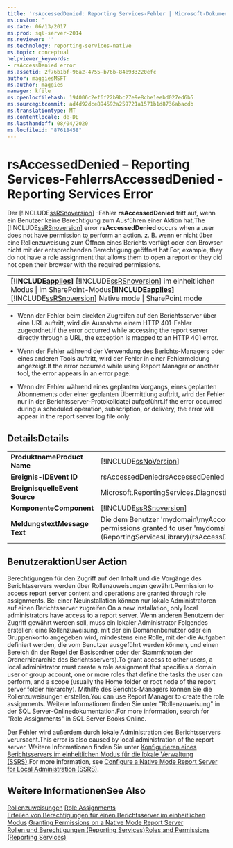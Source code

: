 ```yaml
---
title: 'rsAccessedDenied: Reporting Services-Fehler | Microsoft-Dokumentation'
ms.custom: ''
ms.date: 06/13/2017
ms.prod: sql-server-2014
ms.reviewer: ''
ms.technology: reporting-services-native
ms.topic: conceptual
helpviewer_keywords:
- rsAccessDenied error
ms.assetid: 2f76b1bf-96a2-4755-b76b-84e933220efc
author: maggiesMSFT
ms.author: maggies
manager: kfile
ms.openlocfilehash: 194006c2ef6f22b9bc27e9e8cbe1eebd027ed6b5
ms.sourcegitcommit: ad4d92dce894592a259721a1571b1d8736abacdb
ms.translationtype: MT
ms.contentlocale: de-DE
ms.lasthandoff: 08/04/2020
ms.locfileid: "87618458"
---
```

# <a name="rsaccesseddenied---reporting-services-error"></a><span data-ttu-id="cc319-102">rsAccessedDenied – Reporting Services-Fehler</span><span class="sxs-lookup"><span data-stu-id="cc319-102">rsAccessedDenied - Reporting Services Error</span></span>
  <span data-ttu-id="cc319-103">Der [!INCLUDE[ssRSnoversion](../../includes/ssrsnoversion-md.md)] -Fehler **rsAccessedDenied** tritt auf, wenn ein Benutzer keine Berechtigung zum Ausführen einer Aktion hat,</span><span class="sxs-lookup"><span data-stu-id="cc319-103">The [!INCLUDE[ssRSnoversion](../../includes/ssrsnoversion-md.md)] error **rsAccessedDenied** occurs when a user does not have permission to perform an action.</span></span> <span data-ttu-id="cc319-104">z. B. wenn er nicht über eine Rollenzuweisung zum Öffnen eines Berichts verfügt oder den Browser nicht mit der entsprechenden Berechtigung geöffnet hat.</span><span class="sxs-lookup"><span data-stu-id="cc319-104">For, example, they do not have a role assignment that allows them to open a report or they did not open their browser with the required permissions.</span></span>  
  
||  
|-|  
|<span data-ttu-id="cc319-105">**[!INCLUDE[applies](../../includes/applies-md.md)]** [!INCLUDE[ssRSnoversion](../../includes/ssrsnoversion-md.md)] im einheitlichen Modus &#124; im SharePoint-Modus</span><span class="sxs-lookup"><span data-stu-id="cc319-105">**[!INCLUDE[applies](../../includes/applies-md.md)]**  [!INCLUDE[ssRSnoversion](../../includes/ssrsnoversion-md.md)] Native mode &#124; SharePoint mode</span></span>|  
  
-   <span data-ttu-id="cc319-106">Wenn der Fehler beim direkten Zugreifen auf den Berichtsserver über eine URL auftritt, wird die Ausnahme einem HTTP 401-Fehler zugeordnet.</span><span class="sxs-lookup"><span data-stu-id="cc319-106">If the error occurred while accessing the report server directly through a URL, the exception is mapped to an HTTP 401 error.</span></span>  
  
-   <span data-ttu-id="cc319-107">Wenn der Fehler während der Verwendung des Berichts-Managers oder eines anderen Tools auftritt, wird der Fehler in einer Fehlermeldung angezeigt.</span><span class="sxs-lookup"><span data-stu-id="cc319-107">If the error occurred while using Report Manager or another tool, the error appears in an error page.</span></span>  
  
-   <span data-ttu-id="cc319-108">Wenn der Fehler während eines geplanten Vorgangs, eines geplanten Abonnements oder einer geplanten Übermittlung auftritt, wird der Fehler nur in der Berichtsserver-Protokolldatei aufgeführt.</span><span class="sxs-lookup"><span data-stu-id="cc319-108">If the error occurred during a scheduled operation, subscription, or delivery, the error will appear in the report server log file only.</span></span>  
  
## <a name="details"></a><span data-ttu-id="cc319-109">Details</span><span class="sxs-lookup"><span data-stu-id="cc319-109">Details</span></span>  
  
|||  
|-|-|  
|<span data-ttu-id="cc319-110">**Produktname**</span><span class="sxs-lookup"><span data-stu-id="cc319-110">**Product Name**</span></span>|[!INCLUDE[ssNoVersion](../../includes/ssnoversion-md.md)]|  
|<span data-ttu-id="cc319-111">**Ereignis-ID**</span><span class="sxs-lookup"><span data-stu-id="cc319-111">**Event ID**</span></span>|<span data-ttu-id="cc319-112">rsAccessedDenied</span><span class="sxs-lookup"><span data-stu-id="cc319-112">rsAccessedDenied</span></span>|  
|<span data-ttu-id="cc319-113">**Ereignisquelle**</span><span class="sxs-lookup"><span data-stu-id="cc319-113">**Event Source**</span></span>|<span data-ttu-id="cc319-114">Microsoft.ReportingServices.Diagnostics.Utilities.ErrorStrings</span><span class="sxs-lookup"><span data-stu-id="cc319-114">Microsoft.ReportingServices.Diagnostics.Utilities.ErrorStrings</span></span>|  
|<span data-ttu-id="cc319-115">**Komponente**</span><span class="sxs-lookup"><span data-stu-id="cc319-115">**Component**</span></span>|[!INCLUDE[ssRSnoversion](../../includes/ssrsnoversion-md.md)]|  
|<span data-ttu-id="cc319-116">**Meldungstext**</span><span class="sxs-lookup"><span data-stu-id="cc319-116">**Message Text**</span></span>|<span data-ttu-id="cc319-117">Die dem Benutzer 'mydomain\myAccount' erteilten Berechtigungen reichen zum Ausführen des Vorgangs nicht aus.</span><span class="sxs-lookup"><span data-stu-id="cc319-117">The permissions granted to user 'mydomain\myAccount' are insufficient for performing this operation.</span></span> <span data-ttu-id="cc319-118">(rsAccessDenied) (ReportingServicesLibrary)</span><span class="sxs-lookup"><span data-stu-id="cc319-118">(rsAccessDenied) (ReportingServicesLibrary)</span></span>|  
  
## <a name="user-action"></a><span data-ttu-id="cc319-119">Benutzeraktion</span><span class="sxs-lookup"><span data-stu-id="cc319-119">User Action</span></span>  
 <span data-ttu-id="cc319-120">Berechtigungen für den Zugriff auf den Inhalt und die Vorgänge des Berichtsservers werden über Rollenzuweisungen gewährt.</span><span class="sxs-lookup"><span data-stu-id="cc319-120">Permission to access report server content and operations are granted through role assignments.</span></span> <span data-ttu-id="cc319-121">Bei einer Neuinstallation können nur lokale Administratoren auf einen Berichtsserver zugreifen.</span><span class="sxs-lookup"><span data-stu-id="cc319-121">On a new installation, only local administrators have access to a report server.</span></span> <span data-ttu-id="cc319-122">Wenn anderen Benutzern der Zugriff gewährt werden soll, muss ein lokaler Administrator Folgendes erstellen: eine Rollenzuweisung, mit der ein Domänenbenutzer oder ein Gruppenkonto angegeben wird, mindestens eine Rolle, mit der die Aufgaben definiert werden, die vom Benutzer ausgeführt werden können, und einen Bereich (in der Regel der Basisordner oder der Stammknoten der Ordnerhierarchie des Berichtsservers).</span><span class="sxs-lookup"><span data-stu-id="cc319-122">To grant access to other users, a local administrator must create a role assignment that specifies a domain user or group account, one or more roles that define the tasks the user can perform, and a scope (usually the Home folder or root node of the report server folder hierarchy).</span></span> <span data-ttu-id="cc319-123">Mithilfe des Berichts-Managers können Sie die Rollenzuweisungen erstellen.</span><span class="sxs-lookup"><span data-stu-id="cc319-123">You can use Report Manager to create the role assignments.</span></span> <span data-ttu-id="cc319-124">Weitere Informationen finden Sie unter "Rollenzuweisung" in der SQL Server-Onlinedokumentation.</span><span class="sxs-lookup"><span data-stu-id="cc319-124">For more information, search for "Role Assignments" in SQL Server Books Online.</span></span>  
  
 <span data-ttu-id="cc319-125">Der Fehler wird außerdem durch lokale Administration des Berichtsservers verursacht.</span><span class="sxs-lookup"><span data-stu-id="cc319-125">This error is also caused by local administration of the report server.</span></span> <span data-ttu-id="cc319-126">Weitere Informationen finden Sie unter [Konfigurieren eines Berichtsservers im einheitlichen Modus für die lokale Verwaltung &#40;SSRS&#41;](../report-server/configure-a-native-mode-report-server-for-local-administration-ssrs.md).</span><span class="sxs-lookup"><span data-stu-id="cc319-126">For more information, see [Configure a Native Mode Report Server for Local Administration &#40;SSRS&#41;](../report-server/configure-a-native-mode-report-server-for-local-administration-ssrs.md).</span></span>  
  
## <a name="see-also"></a><span data-ttu-id="cc319-127">Weitere Informationen</span><span class="sxs-lookup"><span data-stu-id="cc319-127">See Also</span></span>  
 <span data-ttu-id="cc319-128">[Rollenzuweisungen](../security/role-assignments.md) </span><span class="sxs-lookup"><span data-stu-id="cc319-128">[Role Assignments](../security/role-assignments.md) </span></span>  
 <span data-ttu-id="cc319-129">[Erteilen von Berechtigungen für einen Berichtsserver im einheitlichen Modus](../security/granting-permissions-on-a-native-mode-report-server.md) </span><span class="sxs-lookup"><span data-stu-id="cc319-129">[Granting Permissions on a Native Mode Report Server](../security/granting-permissions-on-a-native-mode-report-server.md) </span></span>  
 [<span data-ttu-id="cc319-130">Rollen und Berechtigungen &#40;Reporting Services&#41;</span><span class="sxs-lookup"><span data-stu-id="cc319-130">Roles and Permissions &#40;Reporting Services&#41;</span></span>](../security/roles-and-permissions-reporting-services.md)  
  
  
